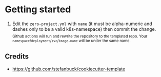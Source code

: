 # Getting started
1. Edit the `zero-project.yml` with `name` (it must be alpha-numeric and dashes only to be a valid k8s-namespace) then commit the change.
<sub>Github actions will run and rewrite the repository to the templated repo. Your `namespace`/`deployment`/`svc`/`image-name` will be under the same name.</sub>

## Credits
- https://github.com/stefanbuck/cookiecutter-template